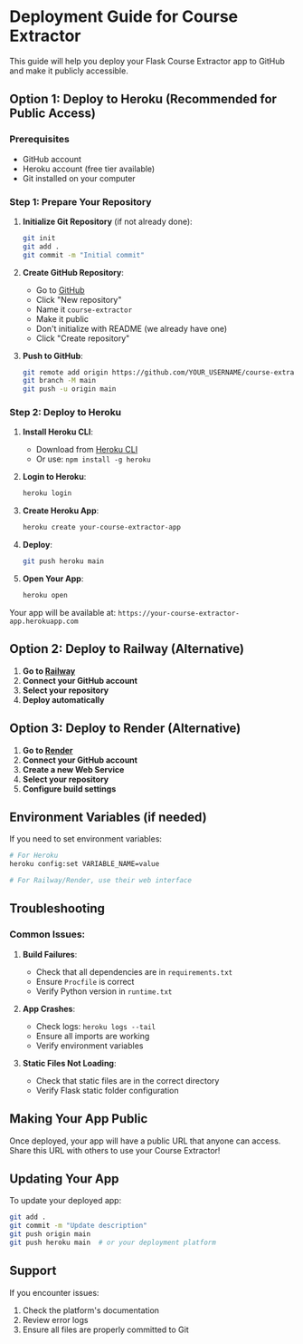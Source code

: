 # Deployment Guide for Course Extractor

This guide will help you deploy your Flask Course Extractor app to GitHub and make it publicly accessible.

## Option 1: Deploy to Heroku (Recommended for Public Access)

### Prerequisites
- GitHub account
- Heroku account (free tier available)
- Git installed on your computer

### Step 1: Prepare Your Repository

1. **Initialize Git Repository** (if not already done):
   ```bash
   git init
   git add .
   git commit -m "Initial commit"
   ```

2. **Create GitHub Repository**:
   - Go to [GitHub](https://github.com)
   - Click "New repository"
   - Name it `course-extractor`
   - Make it public
   - Don't initialize with README (we already have one)
   - Click "Create repository"

3. **Push to GitHub**:
   ```bash
   git remote add origin https://github.com/YOUR_USERNAME/course-extractor.git
   git branch -M main
   git push -u origin main
   ```

### Step 2: Deploy to Heroku

1. **Install Heroku CLI**:
   - Download from [Heroku CLI](https://devcenter.heroku.com/articles/heroku-cli)
   - Or use: `npm install -g heroku`

2. **Login to Heroku**:
   ```bash
   heroku login
   ```

3. **Create Heroku App**:
   ```bash
   heroku create your-course-extractor-app
   ```

4. **Deploy**:
   ```bash
   git push heroku main
   ```

5. **Open Your App**:
   ```bash
   heroku open
   ```

Your app will be available at: `https://your-course-extractor-app.herokuapp.com`

## Option 2: Deploy to Railway (Alternative)

1. **Go to [Railway](https://railway.app)**
2. **Connect your GitHub account**
3. **Select your repository**
4. **Deploy automatically**

## Option 3: Deploy to Render (Alternative)

1. **Go to [Render](https://render.com)**
2. **Connect your GitHub account**
3. **Create a new Web Service**
4. **Select your repository**
5. **Configure build settings**

## Environment Variables (if needed)

If you need to set environment variables:

```bash
# For Heroku
heroku config:set VARIABLE_NAME=value

# For Railway/Render, use their web interface
```

## Troubleshooting

### Common Issues:

1. **Build Failures**:
   - Check that all dependencies are in `requirements.txt`
   - Ensure `Procfile` is correct
   - Verify Python version in `runtime.txt`

2. **App Crashes**:
   - Check logs: `heroku logs --tail`
   - Ensure all imports are working
   - Verify environment variables

3. **Static Files Not Loading**:
   - Check that static files are in the correct directory
   - Verify Flask static folder configuration

## Making Your App Public

Once deployed, your app will have a public URL that anyone can access. Share this URL with others to use your Course Extractor!

## Updating Your App

To update your deployed app:

```bash
git add .
git commit -m "Update description"
git push origin main
git push heroku main  # or your deployment platform
```

## Support

If you encounter issues:
1. Check the platform's documentation
2. Review error logs
3. Ensure all files are properly committed to Git
